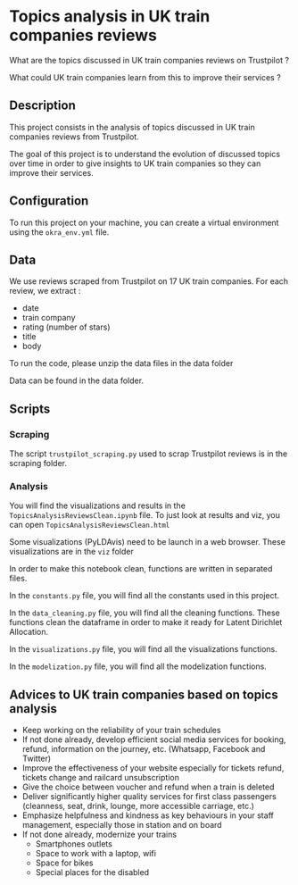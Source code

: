# Topics analysis in UK train companies reviews 

What are the topics discussed in UK train companies reviews on Trustpilot ?

What could UK train companies learn from this to improve their services ?

## Description

This project consists in the analysis of topics discussed in UK train companies reviews from Trustpilot.

The goal of this project is to understand the evolution of discussed topics over time in order to give insights to UK train companies so they can improve their services.

## Configuration
To run this project on your machine, you can create a virtual environment using the <code>okra_env.yml</code> file.

## Data

We use reviews scraped from Trustpilot on 17 UK train companies. For each review, we extract : 
- date
- train company
- rating (number of stars)
- title
- body

To run the code, please unzip the data files in the data folder


Data can be found in the data folder.

## Scripts 

### Scraping

The script <code>trustpilot_scraping.py</code> used to scrap Trustpilot reviews is in the scraping folder. 

### Analysis

You will find the visualizations and results in the <code>TopicsAnalysisReviewsClean.ipynb</code> file.
To just look at results and viz, you can open <code>TopicsAnalysisReviewsClean.html</code>

Some visualizations (PyLDAvis) need to be launch in a web browser. These visualizations are in the <code>viz</code> folder

In order to make this notebook clean, functions are written in separated files. 

In the <code>constants.py</code> file, you will find all the constants used in this project.

In the <code>data_cleaning.py</code> file, you will find all the cleaning functions.
These functions clean the dataframe in order to make it ready for Latent Dirichlet Allocation.

In the <code>visualizations.py</code> file, you will find all the visualizations functions.

In the <code>modelization.py</code> file, you will find all the modelization functions.

## Advices to UK train companies based on topics analysis

- Keep working on the reliability of your train schedules 
- If not done already, develop efficient social media services for booking, refund, information on the journey, etc. (Whatsapp, Facebook and Twitter)
- Improve the effectiveness of your website especially for tickets refund, tickets change and railcard unsubscription
- Give the choice between voucher and refund when a train is deleted
- Deliver significantly higher quality services for first class passengers (cleanness, seat, drink, lounge, more accessible carriage, etc.)
- Emphasize helpfulness and kindness as key behaviours in your staff management, especially those in station and on board 
- If not done already, modernize your trains 
    - Smartphones outlets 
    - Space to work with a laptop, wifi
    - Space for bikes
    - Special places for the disabled